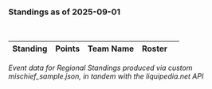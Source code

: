 ### Standings as of 2025-09-01<br />
<br />

| Standing | Points | Team Name    | Roster |  |
| :- | -: | :- | :- | :- |


_Event data for Regional Standings produced via custom mischief_sample.json, in tandem with the liquipedia.net API_<br />
